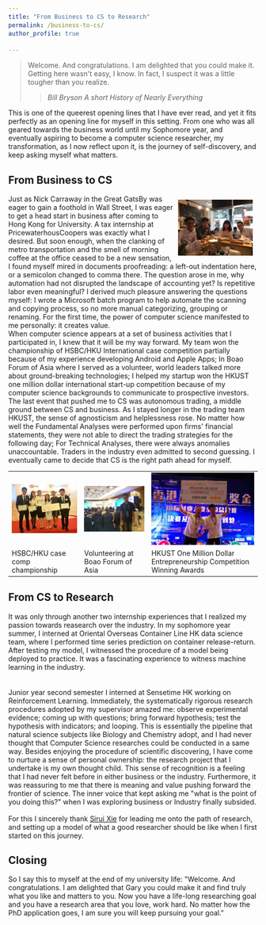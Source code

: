 ```yaml
---
title: "From Business to CS to Research"
permalink: /business-to-cs/
author_profile: true

---
```

> Welcome. And congratulations. I am delighted that you could make it. Getting here wasn't easy, I know. In fact, I suspect it was a little tougher than you realize.
> 
>>  <cite> Bill Bryson</cite> <cite> A short History of Nearly Everything</cite>

This is one of the queerest opening lines that I have ever read, and yet it fits perfectly as an opening line for myself in this setting. From one who was all geared towards the business world until my Sophomore year, and eventually aspiring to become a computer science researcher, my transformation, as I now reflect upon it, is the journey of self-discovery, and keep asking myself what matters.


## From Business to CS  
<img src="/images/PwC.jpg" alt="Lunch with Associates at PwC" style="float: right;margin: 10px; width: 30%;" title="Lunch with Associates at PwC">
Just as Nick Carraway in the Great GatsBy was eager to gain a foothold in Wall Street, I was eager to get a head start in business after coming to Hong Kong for University. A tax internship at PricewaterhousCoopers was exactly what I desired. But soon enough, when the clanking of metro transportation and the smell of morning coffee at the office ceased to be a new sensation, I found myself mired in documents proofreading: a left-out indentation here, or a semicolon changed to comma there. The question arose in me, why automation had not disrupted the landscape of accounting yet? Is repetitive labor even meaningful? I derived much pleasure answering the questions myself: I wrote a Microsoft batch program to help automate the scanning and copying process, so no more manual categorizing, grouping or renaming. For the first time, the power of computer science manifested to me personally: it creates value.
<br />  
When computer science appears at a set of business activities that I participated in, I knew that it will be my way forward. My team won the championship of HSBC/HKU International case competition partially because of my experience developing Android and Apple Apps; In Boao Forum of Asia where I served as a volunteer, world leaders talked more about ground-breaking technologies; I helped my startup won the HKUST one million dollar international start-up competition because of my computer science backgrounds to communicate to prospective investors.  The last event that pushed me to CS was autonomous trading, a middle ground between CS and business. As I stayed longer in the trading team HKUST, the sense of agnosticism and helplessness rose. No matter how well the Fundamental Analyses were performed upon firms' financial statements, they were not able to direct the trading strategies for the following day; For Technical Analyses, there were always anomalies unaccountable. Traders in the industry even admitted to second guessing. I eventually came to decide that CS is the right path ahead for myself.  
<table stype="border:none; border-collapse: collapse; cellspacing:0px; cellpadding:0px"><tr style="border: none;">
<td style="border: none;"> <img src="/images/casecomp.jpg" alt="HSBC/HKU case comp championship" style="width: 220px;"/> </td>
<td style="border: none;"> <img src="/images/boao.jpg" alt="Volunteering at Boao Forum of Asia" style="width: 220px;"/> </td>
<td style="border: none;"> <img src="/images/startup.jpg" alt="HKUST one million dollar entrepreneurship competition" style="width: 220px;"/> </td>
</tr><tr style="border: none;"><td style="border: none;">HSBC/HKU case comp championship</td><td style="border: none;">Volunteering at Boao Forum of Asia</td> <td style="border: none;">HKUST One Million Dollar Entrepreneurship Competition Winning Awards</td>  </tr></table>

## From CS to Research
It was only through another two internship experiences that I realized my passion towards reasearch over the industry. In my sophomore year summer, I interned at Oriental Overseas Container Line HK data science team, where I performed time series prediction on container release-return. After testing my model, I witnessed the procedure of a model being deployed to practice. It was a fascinating experience to witness machine learning in the industry.  
<br />  
Junior year second semester I interned at Sensetime HK working on Reinforcement Learning. Immediately, the systematically rigorous research procedures adopted by my supervisor amazed me: observe experimental evidence; coming up with questions; bring forward hypothesis; test the hypothesis with indicators; and looping. This is essentially the pipeline that natural science subjects like Biology and Chemistry adopt, and I had never thought that Computer Science researches could be conducted in a same way. Besides enjoying the procedure of scientific discovering, I have come to nurture a sense of personal ownership: the research project that I undertake is my own thought child. This sense of recognition is a feeling that I had never felt before in either business or the industry. Furthermore, it was reassuring to me that there is meaning and value pushing forward the frontier of science. The inner voice that kept asking me "what is the point of you doing this?" when I was exploring business or Industry finally subsided.
<br />  
For this I sincerely thank [Sirui Xie](https://siruixie.com/) for leading me onto the path of research, and setting up a model of what a good researcher should be like when I first started on this journey.  

## Closing
So I say this to myself at the end of my university life: "Welcome. And congratulations. I am delighted that Gary you could make it and find truly what you like and matters to you. Now you have a life-long researching goal and you have a research area that you love, work hard. No matter how the PhD application goes, I am sure you will keep pursuing your goal."
